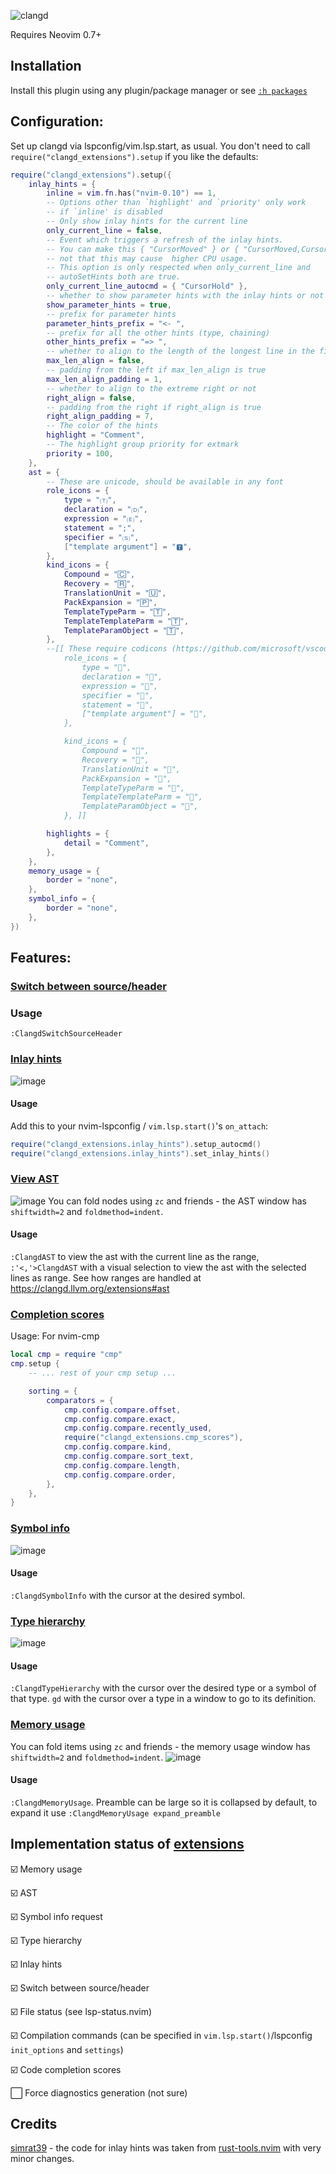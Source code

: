 ![clangd](https://user-images.githubusercontent.com/36493671/152692205-837ec826-54d0-4257-9894-cc1a7ac8a114.svg)

Requires Neovim 0.7+

## Installation
Install this plugin using any plugin/package manager or see [`:h packages`](https://neovim.io/doc/user/repeat.html#packages)

## Configuration:
Set up clangd via lspconfig/vim.lsp.start, as usual.
You don't need to call `require("clangd_extensions").setup` if you like the defaults:
```lua
require("clangd_extensions").setup({
    inlay_hints = {
        inline = vim.fn.has("nvim-0.10") == 1,
        -- Options other than `highlight' and `priority' only work
        -- if `inline' is disabled
        -- Only show inlay hints for the current line
        only_current_line = false,
        -- Event which triggers a refresh of the inlay hints.
        -- You can make this { "CursorMoved" } or { "CursorMoved,CursorMovedI" } but
        -- not that this may cause  higher CPU usage.
        -- This option is only respected when only_current_line and
        -- autoSetHints both are true.
        only_current_line_autocmd = { "CursorHold" },
        -- whether to show parameter hints with the inlay hints or not
        show_parameter_hints = true,
        -- prefix for parameter hints
        parameter_hints_prefix = "<- ",
        -- prefix for all the other hints (type, chaining)
        other_hints_prefix = "=> ",
        -- whether to align to the length of the longest line in the file
        max_len_align = false,
        -- padding from the left if max_len_align is true
        max_len_align_padding = 1,
        -- whether to align to the extreme right or not
        right_align = false,
        -- padding from the right if right_align is true
        right_align_padding = 7,
        -- The color of the hints
        highlight = "Comment",
        -- The highlight group priority for extmark
        priority = 100,
    },
    ast = {
        -- These are unicode, should be available in any font
        role_icons = {
            type = "🄣",
            declaration = "🄓",
            expression = "🄔",
            statement = ";",
            specifier = "🄢",
            ["template argument"] = "🆃",
        },
        kind_icons = {
            Compound = "🄲",
            Recovery = "🅁",
            TranslationUnit = "🅄",
            PackExpansion = "🄿",
            TemplateTypeParm = "🅃",
            TemplateTemplateParm = "🅃",
            TemplateParamObject = "🅃",
        },
        --[[ These require codicons (https://github.com/microsoft/vscode-codicons)
            role_icons = {
                type = "",
                declaration = "",
                expression = "",
                specifier = "",
                statement = "",
                ["template argument"] = "",
            },

            kind_icons = {
                Compound = "",
                Recovery = "",
                TranslationUnit = "",
                PackExpansion = "",
                TemplateTypeParm = "",
                TemplateTemplateParm = "",
                TemplateParamObject = "",
            }, ]]

        highlights = {
            detail = "Comment",
        },
    },
    memory_usage = {
        border = "none",
    },
    symbol_info = {
        border = "none",
    },
})
```
## Features:
### [Switch between source/header](https://clangd.llvm.org/extensions#switch-between-sourceheader)
### Usage
`:ClangdSwitchSourceHeader`
### [Inlay hints](https://clangd.llvm.org/extensions#inlay-hints)
![image](https://user-images.githubusercontent.com/36493671/152699601-61ad1640-96bf-4082-b553-75d4085c3496.png)
#### Usage
Add this to your nvim-lspconfig / `vim.lsp.start()`'s `on_attach`:
```lua
require("clangd_extensions.inlay_hints").setup_autocmd()
require("clangd_extensions.inlay_hints").set_inlay_hints()
```
### [View AST](https://clangd.llvm.org/extensions#ast)
![image](https://user-images.githubusercontent.com/36493671/255611133-35f397d3-02f8-4d14-b70a-126be6c098fa.gif)
You can fold nodes using `zc` and friends - the AST window has `shiftwidth=2` and `foldmethod=indent`.

#### Usage
`:ClangdAST` to view the ast with the current line as the range, `:'<,'>ClangdAST` with a visual selection to view the ast with the selected lines as range.
See how ranges are handled at https://clangd.llvm.org/extensions#ast
### [Completion scores](https://clangd.llvm.org/extensions#code-completion-scores)
Usage: For nvim-cmp
```lua
local cmp = require "cmp"
cmp.setup {
    -- ... rest of your cmp setup ...

    sorting = {
        comparators = {
            cmp.config.compare.offset,
            cmp.config.compare.exact,
            cmp.config.compare.recently_used,
            require("clangd_extensions.cmp_scores"),
            cmp.config.compare.kind,
            cmp.config.compare.sort_text,
            cmp.config.compare.length,
            cmp.config.compare.order,
        },
    },
}
```
### [Symbol info](https://clangd.llvm.org/extensions#symbol-info-request)
![image](https://user-images.githubusercontent.com/36493671/152699367-dc928adf-d3ed-4e8e-a9d0-ca573f01c008.png)
#### Usage
`:ClangdSymbolInfo` with the cursor at the desired symbol.
### [Type hierarchy](https://clangd.llvm.org/extensions#type-hierarchy)

![image](https://user-images.githubusercontent.com/36493671/255609950-80bebd4a-9800-432d-9f0c-5e5519eeba6f.gif)
#### Usage
`:ClangdTypeHierarchy` with the cursor over the desired type or a symbol of that type.
`gd` with the cursor over a type in a window to go to its definition.
### [Memory usage](https://clangd.llvm.org/extensions#memory-usage)
You can fold items using `zc` and friends - the memory usage window has `shiftwidth=2` and `foldmethod=indent`.
![image](https://user-images.githubusercontent.com/36493671/152699322-9e537b1a-8253-45c1-ada3-752effeac39b.png)
#### Usage
`:ClangdMemoryUsage`. Preamble can be large so it is collapsed by default, to expand it use `:ClangdMemoryUsage expand_preamble`

## Implementation status of [extensions](https://clangd.llvm.org/extensions)
 ☑️ Memory usage

 ☑️ AST

 ☑️ Symbol info request

 ☑️ Type hierarchy

 ☑️ Inlay hints

 ☑️ Switch between source/header

 ☑️ File status (see lsp-status.nvim)

 ☑️ Compilation commands (can be specified in `vim.lsp.start()`/lspconfig `init_options` and `settings`)

 ☑️ Code completion scores

 ⬜ Force diagnostics generation (not sure)
## Credits
[simrat39](https://github.com/simrat39) - the code for inlay hints was taken from [rust-tools.nvim](https://github.com/simrat39/rust-tools.nvim) with very minor changes.

